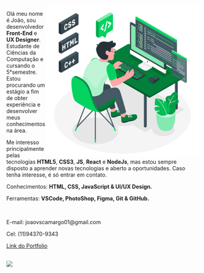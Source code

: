 <img src="./img/eu-pc.svg" min-width="400px" max-width="400px" width="400px" align="right" alt="">

<p align="left"> 
  Olá meu nome é João, sou desenvolvedor <strong>Front-End</strong> e <strong>UX Designer</strong>. Estudante de Ciências da Computação e cursando o 5°semestre. Estou
procurando um estágio a fim de obter experiência e desenvolver meus
conhecimentos na área.

Me interesso principalmente pelas tecnologias <strong>HTML5</strong>,
<strong>CSS3</strong>, <strong>JS</strong>, <strong>React</strong> e <strong>NodeJs</strong>, mas estou sempre disposto a aprender novas
tecnologias e aberto a oportunidades. Caso tenha interesse, é só entrar em contato.
</p>

<p align="left">
  Conhecimentos: <strong>HTML, CSS, JavaScript & UI/UX Design.</strong>
</p>

<p align="left">
  Ferramentas: <strong>VSCode, PhotoShop, Figma, Git & GitHub.</strong>
</p>

</br>

<p align="rigth">
  E-mail: joaovscamargo01@gmail.com
</p> 
<p align="rigth">
  Cel: (11)94370-9343
</p> 

<a  align="left" href="https://devjoaocamargo.github.io/" target="_blank">
       Link do Portfolio
</a>

</br>
</br>

<p align="left">
  
  <a href="https://www.linkedin.com/in/jo%C3%A3o-vitor-camargo-49815a1b0/" alt="Linkedin">
  <img src="https://img.shields.io/badge/-Linkedin-0e76a8?style=for-the-badge&logo=Linkedin&logoColor=white&link=https://www.linkedin.com/in/iuricode" /></a>

</p>

